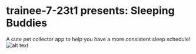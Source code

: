 # trainee-7-23t1 presents: Sleeping Buddies
A cute pet collector app to help you have a more consistent sleep schedule!
![alt text](https://cdn.7tv.app/emote/636f1f13cd0b9515ad700087/4x.webp)
